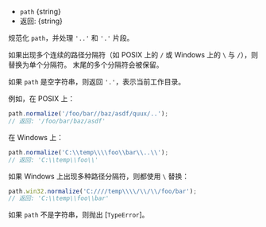 <!-- YAML
added: v0.1.23
-->

* `path` {string}
* 返回: {string}

规范化 `path`，并处理 `'..'` 和 `'.'` 片段。

如果出现多个连续的路径分隔符（如 POSIX 上的 `/` 或 Windows 上的 `\` 与 `/`），则替换为单个分隔符。
末尾的多个分隔符会被保留。

如果 `path` 是空字符串，则返回 `'.'`，表示当前工作目录。

例如，在 POSIX 上：

```js
path.normalize('/foo/bar//baz/asdf/quux/..');
// 返回: '/foo/bar/baz/asdf'
```

在 Windows 上：

```js
path.normalize('C:\\temp\\\\foo\\bar\\..\\');
// 返回: 'C:\\temp\\foo\\'
```

如果 Windows 上出现多种路径分隔符，则都使用 `\` 替换：

```js
path.win32.normalize('C:////temp\\\\/\\/\\/foo/bar');
// 返回: 'C:\\temp\\foo\\bar'
```

如果 `path` 不是字符串，则抛出 [`TypeError`]。

